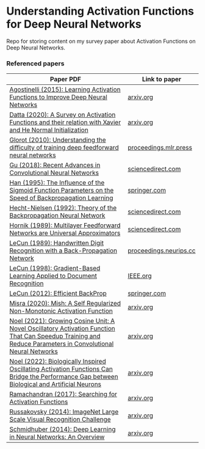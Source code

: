 # Understanding Activation Functions for Deep Neural Networks
Repo for storing content on my survey paper about Activation Functions on Deep Neural Networks.


### Referenced papers
| Paper PDF | Link to paper |
| --------- | ------------- |
| [Agostinelli (2015): Learning Activation Functions to Improve Deep Neural Networks](https://github.com/murilogustineli/Survey-Activation-Functions/blob/main/papers/Agostinelli-2015-Learning%20Activation%20Functions%20to%20Improve%20Deep%20Neural%20Networks.pdf) | [arxiv.org](https://arxiv.org/abs/1412.6830) |
| [Datta (2020): A Survey on Activation Functions and their relation with Xavier and He Normal Initialization](https://github.com/murilogustineli/Survey-Activation-Functions/blob/main/papers/Datta-2020-A%20Survey%20on%20Activation%20Functions%20and%20their%20relation%20with%20Xavier%20and%20He%20Normal%20Initialization.pdf) | [arxiv.org](https://arxiv.org/abs/2004.06632) |
| [Glorot (2010): Understanding the difficulty of training deep feedforward neural networks](https://github.com/murilogustineli/Survey-Activation-Functions/blob/main/papers/Glorot-2010-Understanding%20the%20difficulty%20of%20training%20deep%20feedforward%20neural%20networks.pdf) | [proceedings.mlr.press](http://proceedings.mlr.press/v9/glorot10a) |
| [Gu (2018): Recent Advances in Convolutional Neural Networks](https://github.com/murilogustineli/Survey-Activation-Functions/blob/main/papers/Gu-2018-Recent%20Advances%20in%20Convolutional%20Neural%20Networks.pdf) | [sciencedirect.com](https://www.sciencedirect.com/science/article/abs/pii/S0031320317304120) |
| [Han (1995): The Influence of the Sigmoid Function Parameters on the Speed of Backpropagation Learning]() | [springer.com](https://link.springer.com/chapter/10.1007/3-540-59497-3_175#citeas) |
| [Hecht-Nielsen (1992): Theory of the Backpropagation Neural Network](https://github.com/murilogustineli/Survey-Activation-Functions/blob/main/papers/Hecht-Nielsen-1992-Theory%20of%20the%20Backpropagation%20Neural%20Network.pdf) | [sciencedirect.com](https://www.sciencedirect.com/science/article/pii/B9780127412528500108) |
| [Hornik (1989): Multilayer Feedforward Networks are Universal Approximators](https://github.com/murilogustineli/Survey-Activation-Functions/blob/main/papers/Hornik-1989-Multilayer%20Feedforward%20Networks%20are%20Universal%20Approximators.pdf) | [sciencedirect.com](https://www.sciencedirect.com/science/article/abs/pii/0893608089900208) |
| [LeCun (1989): Handwritten Digit Recognition with a Back-Propagation Network](https://github.com/murilogustineli/Survey-Activation-Functions/blob/main/papers/LeCun-1989-Handwritten%20Digit%20Recognition%20with%20a%20Back-Propagation%20Network.pdf) | [proceedings.neurips.cc](https://proceedings.neurips.cc/paper/1989/file/53c3bce66e43be4f209556518c2fcb54-Paper.pdf) |
| [LeCun (1998): Gradient-Based Learning Applied to Document Recognition](https://github.com/murilogustineli/Survey-Activation-Functions/blob/main/papers/LeCun-1998-Gradient-Based%20Learning%20Applied%20to%20Document%20Recognition.pdf) | [IEEE.org](https://ieeexplore.ieee.org/abstract/document/726791) |
| [LeCun (2012): Efficient BackProp](https://github.com/murilogustineli/Survey-Activation-Functions/blob/main/papers/LeCun-2012-Efficient%20BackProp.pdf) | [springer.com](https://link.springer.com/chapter/10.1007/978-3-642-35289-8_3) |
| [Misra (2020): Mish: A Self Regularized Non-Monotonic Activation Function](https://github.com/murilogustineli/Survey-Activation-Functions/blob/main/papers/Misra-2020-Mish%3B%20A%20Self%20Regularized%20Non-Monotonic%20Activation%20Function.pdf) | [arxiv.org](https://arxiv.org/abs/1908.08681) |
| [Noel (2021): Growing Cosine Unit: A Novel Oscillatory Activation Function That Can Speedup Training and Reduce Parameters in Convolutional Neural Networks](https://github.com/murilogustineli/Survey-Activation-Functions/blob/main/papers/Noel-2021-Growing%20Cosine%20Unit%3B%20A%20Novel%20Oscillatory%20Activation%20Function%20That%20Can%20Speedup%20Training%20and%20Reduce%20Parameters%20in%20CNN.pdf) | [arxiv.org](https://arxiv.org/abs/2108.12943) |
| [Noel (2022): Biologically Inspired Oscillating Activation Functions Can Bridge the Performance Gap between Biological and Artificial Neurons](https://github.com/murilogustineli/Survey-Activation-Functions/blob/main/papers/Noel-2022-Biologically%20Inspired%20Oscillating%20Activation%20Functions%20Can%20Bridge%20the%20Performance%20Gap%20between%20Biological%20and%20Artificial%20Neurons.pdf) | [arxiv.org](https://arxiv.org/abs/2111.04020) |
| [Ramachandran (2017): Searching for Activation Functions](https://github.com/murilogustineli/Survey-Activation-Functions/blob/main/papers/Ramachandran-2017-Searching%20for%20Activation%20Functions.pdf) | [arxiv.org](https://arxiv.org/abs/1710.05941) |
| [Russakovsky (2014): ImageNet Large Scale Visual Recognition Challenge](https://github.com/murilogustineli/Survey-Activation-Functions/blob/main/papers/Russakovsky-2014-ImageNet%20Large%20Scale%20Visual%20Recognition%20Challenge.pdf) | [arxiv.org](https://arxiv.org/abs/1409.0575) |
| [Schmidhuber (2014): Deep Learning in Neural Networks: An Overview](https://github.com/murilogustineli/Survey-Activation-Functions/blob/main/papers/Schmidhuber-2014-Deep%20Learning%20in%20Neural%20Networks%3B%20An%20Overview.pdf) | [arxiv.org](https://arxiv.org/abs/1404.7828) |
